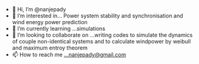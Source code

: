 - 👋 Hi, I’m @nanjepady
- 👀 I’m interested in... Power system stability and synchronisation and wind energy power prediction
- 🌱 I’m currently learning ...simulations
- 💞️ I’m looking to collaborate on ...writing codes to simulate the dynamics of couple non-identical systems and to calculate windpower by weibull and maximum entroy theorem
- 📫 How to reach me ...nanjepady@gmail.com

<!---
nanjepady/nanjepady is a ✨ special ✨ repository because its `README.md` (this file) appears on your GitHub profile.
You can click the Preview link to take a look at your changes.
--->
